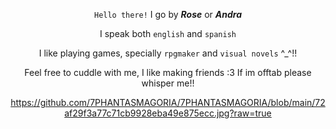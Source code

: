 <div align=center>

</h3> 
  


  
<div align="center">
  



 </h3>


`Hello there!` I go by ***Rose*** or ***Andra***

I speak both `english` and `spanish`

I like playing games, specially `rpgmaker` and `visual novels` ^_^!!

Feel free to cuddle with me, I like making friends :3 If im offtab please whisper me!!  


</div>


https://github.com/7PHANTASMAGORIA/7PHANTASMAGORIA/blob/main/72af29f3a77c71cb9928eba49e875ecc.jpg?raw=true
